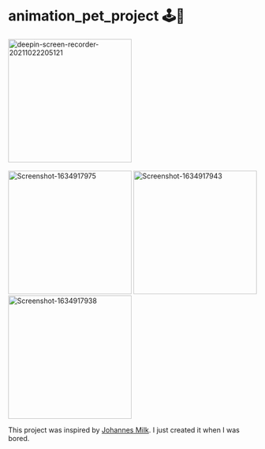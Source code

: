 # animation_pet_project 🕹🥙

<a href="https://ibb.co/9nScMSH"><img src="https://i.ibb.co/D4TzqTf/deepin-screen-recorder-20211022205121.gif" alt="deepin-screen-recorder-20211022205121" border="0" width='250'></a><br /><a target='_blank' href='https://the-crosswordsolver.com/tag/pavlov'></a><br />
<a href="https://ibb.co/yFH80bk"><img src="https://i.ibb.co/m5fHJMy/Screenshot-1634917975.png" alt="Screenshot-1634917975" border="0" width='250'></a>
<a href="https://ibb.co/j4q6h1b"><img src="https://i.ibb.co/RHtv2VY/Screenshot-1634917943.png" alt="Screenshot-1634917943" border="0" width='250'></a>
<a href="https://ibb.co/M7jRmm6"><img src="https://i.ibb.co/1Tp9kk6/Screenshot-1634917938.png" alt="Screenshot-1634917938" border="0" width='250'></a>

This project was inspired by [Johannes Milk](https://www.youtube.com/c/JohannesMilke). I just created it when I was bored. 
